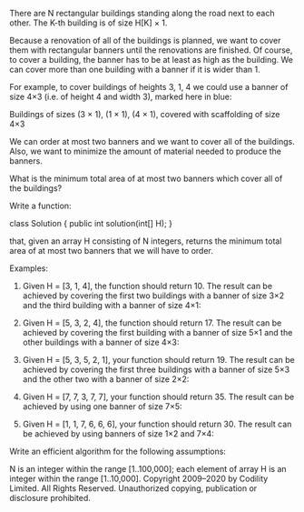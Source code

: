 There are N rectangular buildings standing along the road next to each other. The K-th building is of size H[K] × 1.

Because a renovation of all of the buildings is planned, we want to cover them with rectangular banners until the renovations are finished. Of course, to cover a building, the banner has to be at least as high as the building. We can cover more than one building with a banner if it is wider than 1.

For example, to cover buildings of heights 3, 1, 4 we could use a banner of size 4×3 (i.e. of height 4 and width 3), marked here in blue:

Buildings of sizes (3 × 1), (1 × 1), (4 × 1), covered with scaffolding of size 4×3

We can order at most two banners and we want to cover all of the buildings. Also, we want to minimize the amount of material needed to produce the banners.

What is the minimum total area of at most two banners which cover all of the buildings?

Write a function:

class Solution { public int solution(int[] H); }

that, given an array H consisting of N integers, returns the minimum total area of at most two banners that we will have to order.

Examples:

1. Given H = [3, 1, 4], the function should return 10. The result can be achieved by covering the first two buildings with a banner of size 3×2 and the third building with a banner of size 4×1:

2. Given H = [5, 3, 2, 4], the function should return 17. The result can be achieved by covering the first building with a banner of size 5×1 and the other buildings with a banner of size 4×3:

3. Given H = [5, 3, 5, 2, 1], your function should return 19. The result can be achieved by covering the first three buildings with a banner of size 5×3 and the other two with a banner of size 2×2:

4. Given H = [7, 7, 3, 7, 7], your function should return 35. The result can be achieved by using one banner of size 7×5:

5. Given H = [1, 1, 7, 6, 6, 6], your function should return 30. The result can be achieved by using banners of size 1×2 and 7×4:

Write an efficient algorithm for the following assumptions:

N is an integer within the range [1..100,000];
each element of array H is an integer within the range [1..10,000].
Copyright 2009–2020 by Codility Limited. All Rights Reserved. Unauthorized copying, publication or disclosure prohibited.